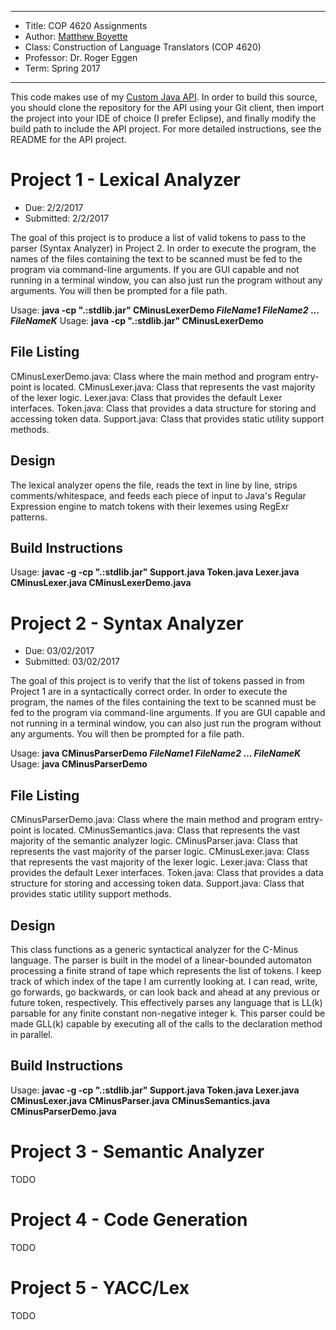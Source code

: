 *******************************************************************

* Title:     COP 4620 Assignments
* Author:    [Matthew Boyette](mailto:N00868808@ospreys.unf.edu)
* Class:     Construction of Language Translators (COP 4620)
* Professor: Dr. Roger Eggen
* Term:      Spring 2017

*******************************************************************

This code makes use of my [Custom Java API](https://github.com/Dyndrilliac/java-custom-api). In order to build this source, you should clone the repository for the API using your Git client, then import the project into your IDE of choice (I prefer Eclipse), and finally modify the build path to include the API project. For more detailed instructions, see the README for the API project.

# Project 1 - Lexical Analyzer

* Due:       2/2/2017
* Submitted: 2/2/2017

The goal of this project is to produce a list of valid tokens to pass to the parser (Syntax Analyzer) in Project 2. In order to execute the program, the names of the files containing the text to be scanned must be fed to the program via command-line arguments. If you are GUI capable and not running in a terminal window, you can also just run the program without any arguments. You will then be prompted for a file path.

Usage: **java -cp ".:stdlib.jar" CMinusLexerDemo _FileName1_ _FileName2_ ... _FileNameK_**
Usage: **java -cp ".:stdlib.jar" CMinusLexerDemo**

## File Listing

CMinusLexerDemo.java: Class where the main method and program entry-point is located.
CMinusLexer.java:     Class that represents the vast majority of the lexer logic.
Lexer.java:           Class that provides the default Lexer interfaces.
Token.java:           Class that provides a data structure for storing and accessing token data.
Support.java:         Class that provides static utility support methods.

## Design

The lexical analyzer opens the file, reads the text in line by line, strips comments/whitespace, and feeds each piece of input to Java's Regular Expression engine to match tokens with their lexemes using RegExr patterns.

## Build Instructions

Usage: **javac -g -cp ".:stdlib.jar" Support.java Token.java Lexer.java CMinusLexer.java CMinusLexerDemo.java**

# Project 2 - Syntax Analyzer

* Due:       03/02/2017
* Submitted: 03/02/2017

The goal of this project is to verify that the list of tokens passed in from Project 1 are in a syntactically correct order. In order to execute the program, the names of the files containing the text to be scanned must be fed to the program via command-line arguments. If you are GUI capable and not running in a terminal window, you can also just run the program without any arguments. You will then be prompted for a file path.

Usage: **java CMinusParserDemo _FileName1_ _FileName2_ ... _FileNameK_**
Usage: **java CMinusParserDemo**

## File Listing

CMinusParserDemo.java: Class where the main method and program entry-point is located.
CMinusSemantics.java:  Class that represents the vast majority of the semantic analyzer logic.
CMinusParser.java:     Class that represents the vast majority of the parser logic.
CMinusLexer.java:      Class that represents the vast majority of the lexer logic.
Lexer.java:            Class that provides the default Lexer interfaces.
Token.java:            Class that provides a data structure for storing and accessing token data.
Support.java:          Class that provides static utility support methods.

## Design

This class functions as a generic syntactical analyzer for the C-Minus language. The parser is built in the model of a linear-bounded automaton processing a finite strand of tape which represents the list of tokens. I keep track of which index of the tape I am currently looking at. I can read, write, go forwards, go backwards, or can look back and ahead at any previous or future token, respectively. This effectively parses any language that is LL(k) parsable for any finite constant non-negative integer k. This parser could be made GLL(k) capable by executing all of the calls to the declaration method in parallel.

## Build Instructions

Usage: **javac -g -cp ".:stdlib.jar" Support.java Token.java Lexer.java CMinusLexer.java CMinusParser.java CMinusSemantics.java CMinusParserDemo.java**

# Project 3 - Semantic Analyzer

TODO

# Project 4 - Code Generation

TODO

# Project 5 - YACC/Lex

TODO
